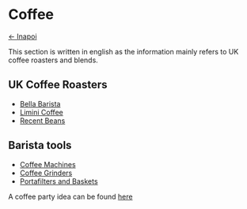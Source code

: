 # Coffee

[<- Inapoi](../)

This section is written in english as the information mainly refers to UK coffee roasters and blends.

## UK Coffee Roasters

* [Bella Barista](./bella-barista)
* [Limini Coffee](./limini-coffee)
* [Recent Beans](./recent-beans)

[//]: # "* [North Star Coffee](./north-star-coffee)"
[//]: # "* [SuperMarket Coffee](./supermarket-coffe)"

## Barista tools

* [Coffee Machines](./coffee-machines)
* [Coffee Grinders](./coffee-grinders)
* [Portafilters and Baskets](./portafilters-and-baskets)

A coffee party idea can be found [here](./coffee-party.md)